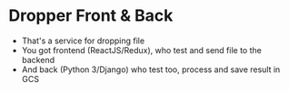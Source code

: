 # Dropper Front & Back

- That's a service for dropping file
- You got frontend (ReactJS/Redux), who test and send file to the backend
- And back (Python 3/Django) who test too, process and save result in GCS
